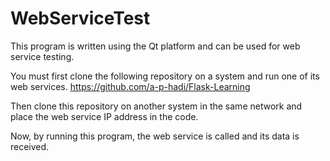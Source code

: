 # WebServiceTest

This program is written using the Qt platform and can be used for web service testing.

You must first clone the following repository on a system and run one of its web services.
https://github.com/a-p-hadi/Flask-Learning


Then clone this repository on another system in the same network and place the web service IP address in the code.

Now, by running this program, the web service is called and its data is received.

